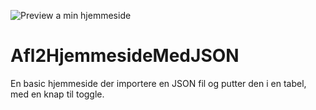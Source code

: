 ![Preview a min hjemmeside](Afl2HjemmesideMedJSON/image.png)
# Afl2HjemmesideMedJSON
En basic hjemmeside der importere en JSON fil og putter den i en tabel, med en knap til toggle.
